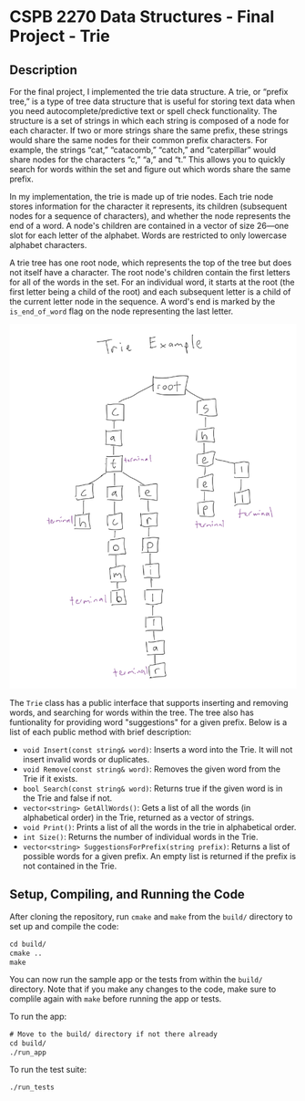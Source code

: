 # CSPB 2270 Data Structures - Final Project - Trie

## Description

For the final project, I implemented the trie data structure. A trie, or “prefix tree,” is a type of tree data structure that is useful for storing text data when you need autocomplete/predictive text or spell check functionality. The structure is a set of strings in which each string is composed of a node for each character. If two or more strings share the same prefix, these strings would share the same nodes for their common prefix characters. For example, the strings “cat,” “catacomb,” “catch,” and “caterpillar” would share nodes for the characters “c,” “a,” and “t.” This allows you to quickly search for words within the set and figure out which words share the same prefix.

In my implementation, the trie is made up of trie nodes. Each trie node stores information for the character it represents, its children (subsequent nodes for a sequence of characters), and whether the node represents the end of a word. A node's children are contained in a vector of size 26—one slot for each letter of the alphabet. Words are restricted to only lowercase alphabet characters. 

A trie tree has one root node, which represents the top of the tree but does not itself have a character. The root node's children contain the first letters for all of the words in the set. For an individual word, it starts at the root (the first letter being a child of the root) and each subsequent letter is a child of the current letter node in the sequence. A word's end is marked by the `is_end_of_word` flag on the node representing the last letter.

![Trie data structure](/images/trie.png)

The `Trie` class has a public interface that supports inserting and removing words, and searching for words within the tree. The tree also has funtionality for providing word "suggestions" for a given prefix. Below is a list of each public method with brief description:

- `void Insert(const string& word)`: Inserts a word into the Trie. It will not insert invalid words or duplicates.
- `void Remove(const string& word)`: Removes the given word from the Trie if it exists.
- `bool Search(const string& word)`: Returns true if the given word is in the Trie and false if not.
- `vector<string> GetAllWords()`: Gets a list of all the words (in alphabetical order) in the Trie, returned as a vector of strings.
- `void Print()`: Prints a list of all the words in the trie in alphabetical order.
- `int Size()`: Returns the number of individual words in the Trie.
- `vector<string> SuggestionsForPrefix(string prefix)`: Returns a list of possible words for a given prefix. An empty list is returned if the prefix is not contained in the Trie.

## Setup, Compiling, and Running the Code

After cloning the repository, run `cmake` and `make` from the `build/` directory to set up and compile the code:

```
cd build/
cmake ..
make
```

You can now run the sample app or the tests from within the `build/` directory. Note that if you make any changes to the code, make sure to complile again with `make` before running the app or tests.

To run the app:
```
# Move to the build/ directory if not there already
cd build/
./run_app
```

To run the test suite:
```
./run_tests
```

